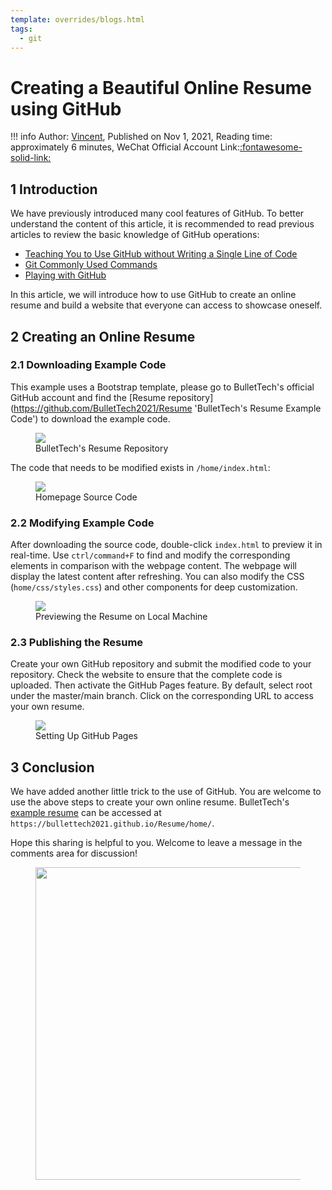 ```yaml
---
template: overrides/blogs.html
tags:
  - git
---
```


# Creating a Beautiful Online Resume using GitHub

!!! info
    Author: [Vincent](https://github.com/Realvincentyuan), Published on Nov 1, 2021, Reading time: approximately 6 minutes, WeChat Official Account Link:[:fontawesome-solid-link:](https://mp.weixin.qq.com/s/Ns0YXYQBEZbUJEJyX21L0w)
 
## 1 Introduction

We have previously introduced many cool features of GitHub. To better understand the content of this article, it is recommended to read previous articles to review the basic knowledge of GitHub operations:

- [Teaching You to Use GitHub without Writing a Single Line of Code](https://mp.weixin.qq.com/s?__biz=MzI4Mjk3NzgxOQ==&mid=2247484191&idx=1&sn=73a2aae2e46b2a836729c636b937f2ef&chksm=eb90f06bdce7797d71dee815e283559f05d0db8dcab9c6430c856a8da05aa79617a9c0eee39f&token=150554771&lang=zh_CN#rd)
- [Git Commonly Used Commands](https://mp.weixin.qq.com/s?__biz=MzI4Mjk3NzgxOQ==&mid=2247484312&idx=1&sn=420520ba2de61eedb13569b8cb03b0c6&chksm=eb90f0ecdce779fae14099e90400637b801dd4689372c466c033c36ce0c9dd55e9ec8deb10bb&token=2142567738&lang=zh_CN#rd)
- [Playing with GitHub](https://mp.weixin.qq.com/s?__biz=MzI4Mjk3NzgxOQ==&mid=2247484626&idx=1&sn=bcd9360a407ae2dde75e0ae5acd0cb16&chksm=eb90f7a6dce77eb0e8b97d3ef36195f91836fc83e897d44853f2424332af13dafc2a07ff53a0&token=78049789&lang=zh_CN#rd)

In this article, we will introduce how to use GitHub to create an online resume and build a website that everyone can access to showcase oneself.

## 2 Creating an Online Resume

### 2.1 Downloading Example Code

This example uses a Bootstrap template, please go to BulletTech's official GitHub account and find the [Resume repository](https://github.com/BulletTech2021/Resume 'BulletTech's Resume Example Code') to download the example code.

<figure>
  <img src="https://cdn.jsdelivr.net/gh/BulletTech2021/Pics/img/Resume仓库.png"  />
  <figcaption>BulletTech's Resume Repository</figcaption>
</figure>

The code that needs to be modified exists in `/home/index.html`:

<figure>
  <img src="https://cdn.jsdelivr.net/gh/BulletTech2021/Pics/img/home源代码.png"  />
  <figcaption>Homepage Source Code</figcaption>
</figure>


### 2.2 Modifying Example Code

After downloading the source code, double-click `index.html` to preview it in real-time. Use `ctrl/command+F` to find and modify the corresponding elements in comparison with the webpage content. The webpage will display the latest content after refreshing. You can also modify the CSS (`home/css/styles.css`) and other components for deep customization.

<figure>
  <img src="https://cdn.jsdelivr.net/gh/BulletTech2021/Pics/img/Resume.png"  />
  <figcaption>Previewing the Resume on Local Machine</figcaption>
</figure>

### 2.3 Publishing the Resume

Create your own GitHub repository and submit the modified code to your repository. Check the website to ensure that the complete code is uploaded. Then activate the GitHub Pages feature. By default, select root under the master/main branch. Click on the corresponding URL to access your own resume.

<figure>
  <img src="https://cdn.jsdelivr.net/gh/BulletTech2021/Pics/img/GitHub_Pages.png"  />
  <figcaption>Setting Up GitHub Pages</figcaption>
</figure>

## 3 Conclusion

We have added another little trick to the use of GitHub. You are welcome to use the above steps to create your own online resume. BulletTech's [example resume](https://bullettech2021.github.io/Resume/home/ 'BulletTech Example Resume') can be accessed at `https://bullettech2021.github.io/Resume/home/`.

Hope this sharing is helpful to you. Welcome to leave a message in the comments area for discussion!

<figure>
  <img src="https://cdn.jsdelivr.net/gh/BulletTech2021/Pics/2021-6-14/1623639526512-1080P%20(Full%20HD)%20-%20Tail%20Pic.png" width="500" />
</figure>